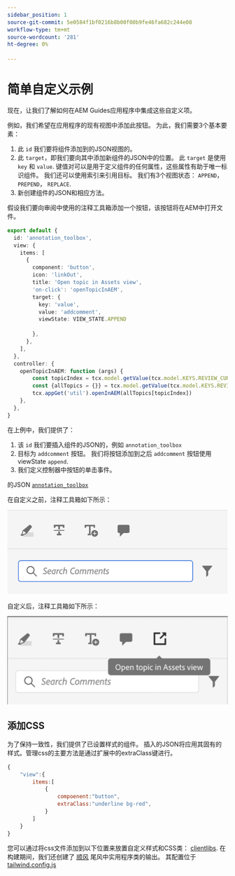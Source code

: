 ```yaml
---
sidebar_position: 1
source-git-commit: 5e0584f1bf0216b8b00f00b9fe46fa682c244e08
workflow-type: tm+mt
source-wordcount: '281'
ht-degree: 0%

---
```



# 简单自定义示例

现在，让我们了解如何在AEM Guides应用程序中集成这些自定义项。

例如，我们希望在应用程序的现有视图中添加此按钮。
为此，我们需要3个基本要素：

1. 此 `id` 我们要将组件添加到的JSON视图的。
2. 此 `target`，即我们要向其中添加新组件的JSON中的位置。 此 `target` 是使用 `key` 和 `value`. 键值对可以是用于定义组件的任何属性，这些属性有助于唯一标识组件。
我们还可以使用索引来引用目标。
我们有3个视图状态：  `APPEND`， `PREPEND`， `REPLACE`.
3. 新创建组件的JSON和相应方法。

假设我们要向审阅中使用的注释工具箱添加一个按钮，该按钮将在AEM中打开文件。

```typescript
export default {
  id: 'annotation_toolbox', 
  view: {
    items: [
      {
        component: 'button',
        icon: 'linkOut',
        title: 'Open topic in Assets view',
        'on-click': 'openTopicInAEM',
        target: {
          key: 'value',
          value: 'addcomment',
          viewState: VIEW_STATE.APPEND

        },
      },
    ],
  },
  controller: {
    openTopicInAEM: function (args) {
        const topicIndex = tcx.model.getValue(tcx.model.KEYS.REVIEW_CURR_TOPIC)
        const {allTopics = {}} = tcx.model.getValue(tcx.model.KEYS.REVIEW_DATA) || {}
        tcx.appGet('util').openInAEM(allTopics[topicIndex])
    },
  },
}
```

在上例中，我们提供了：

1. 该 `id` 我们要插入组件的JSON的，例如 `annotation_toolbox`
2. 目标为 `addcomment` 按钮。 我们将按钮添加到之后 `addcomment` 按钮使用viewState `append`.
3. 我们定义控制器中按钮的单击事件。

的JSON [`annotation_toolbox`](./../../../jsons/review_app/annotation_toolbox.json)

在自定义之前，注释工具箱如下所示：

![annotation-toolbox](imgs/annotation_toolbox.png "注释工具箱")

自定义后，注释工具箱如下所示：

![customized-annotation-toolbox](imgs/customised_annotation_toolbox.png "自定义注释工具箱")

## 添加CSS

为了保持一致性，我们提供了已设置样式的组件。 插入的JSON将应用其固有的样式。管理css的主要方法是通过扩展中的extraClass键进行。

```js
{    
    "view":{
        items:[
            {
                compoenent:"button",
                extraClass:"underline bg-red",
            }
        ]
    }
}
```

您可以通过将css文件添加到以下位置来放置自定义样式和CSS类： [clientlibs](#clientlibs). 在构建期间，我们还创建了 [顺风](https://tailwindcss.com/docs/utility-first) 尾风中实用程序类的输出。 其配置位于 [tailwind.config.js](../../../tailwind.config.js)
